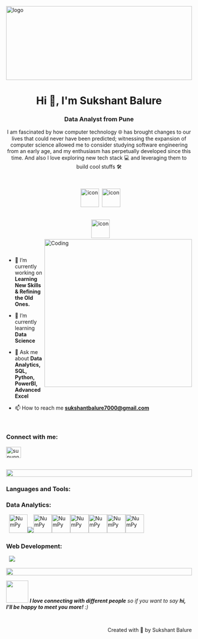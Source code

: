 <img src="https://pa1.narvii.com/7403/c3bf9834bdc2630f83bbdbf61042d4a63d5d1f62r1-540-304_hq.gif" alt="logo" width="100%" height="200px">

<h1 align="center">Hi 👋, I'm Sukshant Balure</h1>
<h3 align="center">Data Analyst from Pune</h3>
<p align="center">I am fascinated by how computer technology 🌐 has brought changes to our lives that could never have been predicted; witnessing the expansion of computer science allowed me to consider studying software engineering from an early age, and my enthusiasm has perpetually developed since this time. And also I love exploring new tech stack 💻 and leveraging them to build cool stuffs 🛠️</p>
<p align="center"> 
 <img src="https://komarev.com/ghpvc/?username=DhananjayBhagat&label=Profile%20views&color=0e75b6&style=flat" alt="" /> 
</p>

<div align="center">

  <img src="https://techstack-generator.vercel.app/python-icon.svg" alt="icon" width="50" height="50" />
 <img src="https://techstack-generator.vercel.app/mysql-icon.svg" alt="icon" width="50" height="50" />
</div>
<br>
<div align="center">
  <img src="https://techstack-generator.vercel.app/github-icon.svg" alt="icon" width="50" height="50" />
</div>

<img align="right" alt="Coding" width="400" src="https://user-images.githubusercontent.com/74038190/229223263-cf2e4b07-2615-4f87-9c38-e37600f8381a.gif">
<br><br>

- 🔭 I’m currently working on **Learning New Skills & Refining the Old Ones.**

- 🌱 I’m currently learning **Data Science**

- 💬 Ask me about **Data Analytics, SQL, Python, PowerBI, Advanced Excel**

- 📫 How to reach me **sukshantbalure7000@gmail.com**

<br>
<h3 align="left">Connect with me:</h3>
<p align="left">
<a href="https://www.linkedin.com/in/sukshantbalure" target="blank"><img align="center" src="https://raw.githubusercontent.com/rahuldkjain/github-profile-readme-generator/master/src/images/icons/Social/linked-in-alt.svg" alt="supunnanayakkara" height="30" width="40" /></a>
</p>
<br>

<img src="https://i.imgur.com/dBaSKWF.gif" height="20" width="100%">
<h3 align="left">Languages and Tools:</h3>
<h3 align="left">Data Analytics:</h3>

<p align="left">
  <a href="https://skillicons.dev">
   <img src="https://img.icons8.com/?size=100&id=ywH6EJgZ7sm5&format=png&color=000000" alt="NumPy" width="50" height="50" /><img src="https://skillicons.dev/icons?i=python,r,vscode,mysql" /><img src="https://img.icons8.com/?size=100&id=xSkewUSqtErH&format=png&color=000000" alt="NumPy" width="50" height="50" /><img src="https://cdn.brandfetch.io/idbyoKq4tZ/w/396/h/396/theme/dark/icon.png?c=1bfwsmEH20zzEfSNTed" alt="NumPy" width="50" height="50" /><img src="https://img.icons8.com/?size=100&id=L0druJv03YVW&format=png&color=000000" alt="NumPy" width="50" height="50" /><img src="https://img.icons8.com/?size=100&id=11496&format=png&color=000000" alt="NumPy" width="50" height="50" /><img src="https://img.icons8.com/?size=100&id=3sGOUDo9nJ4k&format=png&color=000000" alt="NumPy" width="50" height="50" /><img src="https://img.icons8.com/?size=100&id=aR9CXyMagKIS&format=png&color=000000" alt="NumPy" width="50" height="50" /></a>
</p>

<h3 align="left">Web Development:</h3>

<p align="left">
  <a href="https://skillicons.dev">
<img src="https://skillicons.dev/icons?i=html,css,js,bootstrap,wordpress,git,github,php,python,java,mysql,mongodb,vscode" /></a>
</p>

<img src="https://i.imgur.com/dBaSKWF.gif" height="20" width="100%">



<img src="https://media.giphy.com/media/LnQjpWaON8nhr21vNW/giphy.gif" width="60"> <em><b>I love connecting with different people</b> so if you want to say <b>hi, I'll be happy to meet you more!</b> :)</em>

<br>
<p align="right" > Created with 🧡 by <a>Sukshant Balure</a></p>
